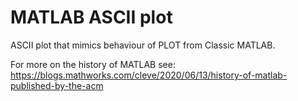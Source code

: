 # MATLAB ASCII plot
ASCII plot that mimics behaviour of PLOT from Classic MATLAB.

For more on the history of MATLAB see:
https://blogs.mathworks.com/cleve/2020/06/13/history-of-matlab-published-by-the-acm
